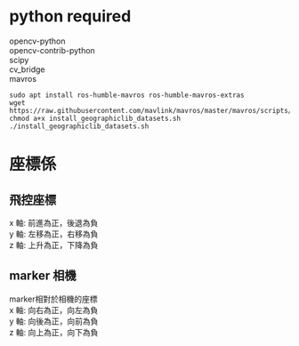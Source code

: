 # python required
opencv-python  
opencv-contrib-python  
scipy  
cv_bridge  
mavros  
```
sudo apt install ros-humble-mavros ros-humble-mavros-extras
wget https://raw.githubusercontent.com/mavlink/mavros/master/mavros/scripts/install_geographiclib_datasets.sh
chmod a+x install_geographiclib_datasets.sh
./install_geographiclib_datasets.sh
```

# 座標係
## 飛控座標
x 軸: 前進為正，後退為負  
y 軸: 左移為正，右移為負  
z 軸: 上升為正，下降為負  

## marker 相機
marker相對於相機的座標  
x 軸: 向右為正，向左為負  
y 軸: 向後為正，向前為負  
z 軸: 向上為正，向下為負  
